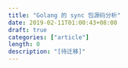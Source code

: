 ```yaml
---
title: "Golang 的 sync 包源码分析"
date: 2019-02-11T01:00:43+08:00
draft: true
categories: ["article"]
length: 0
description: "[待迁移]"
---
```


